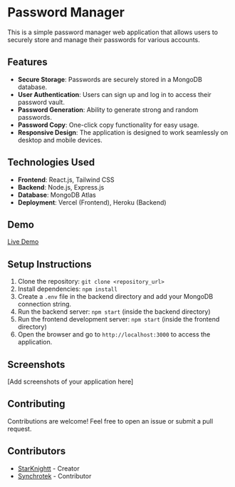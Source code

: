 # Password Manager

This is a simple password manager web application that allows users to securely store and manage their passwords for various accounts.

## Features

- **Secure Storage**: Passwords are securely stored in a MongoDB database.
- **User Authentication**: Users can sign up and log in to access their password vault.
- **Password Generation**: Ability to generate strong and random passwords.
- **Password Copy**: One-click copy functionality for easy usage.
- **Responsive Design**: The application is designed to work seamlessly on desktop and mobile devices.

## Technologies Used

- **Frontend**: React.js, Tailwind CSS
- **Backend**: Node.js, Express.js
- **Database**: MongoDB Atlas
- **Deployment**: Vercel (Frontend), Heroku (Backend)

## Demo

[Live Demo](https://password-manager-2aiigcm6b-starknightts-projects.vercel.app/)

## Setup Instructions

1. Clone the repository: `git clone <repository_url>`
2. Install dependencies: `npm install`
3. Create a `.env` file in the backend directory and add your MongoDB connection string.
4. Run the backend server: `npm start` (inside the backend directory)
5. Run the frontend development server: `npm start` (inside the frontend directory)
6. Open the browser and go to `http://localhost:3000` to access the application.

## Screenshots

[Add screenshots of your application here]

## Contributing

Contributions are welcome! Feel free to open an issue or submit a pull request.

## Contributors

- [StarKnightt](https://github.com/StarKnightt) - Creator
- [Synchrotek](https://github.com/Synchrotek) - Contributor



